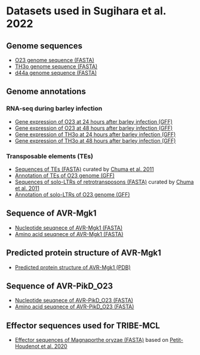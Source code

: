 
# Datasets used in Sugihara et al. 2022

## Genome sequences
- [O23 genome sequence (FASTA)](https://github.com/YuSugihara/Sugihara_et_al_2022/blob/master/00_reference_genomes/01_O23/O23_v1.0.fasta)
- [TH3o genome sequence (FASTA)](https://github.com/YuSugihara/Sugihara_et_al_2022/blob/master/00_reference_genomes/02_TH3o/TH3o_v1.0.fasta)
- [d44a genome sequence (FASTA)](https://github.com/YuSugihara/Sugihara_et_al_2022/blob/master/00_reference_genomes/03_d44a/d44a_v1.0.fasta)

## Genome annotations

### RNA-seq during barley infection

- [Gene expression of O23 at 24 hours after barley infection (GFF)](https://github.com/YuSugihara/Sugihara_et_al_2022/blob/master/00_reference_genomes/01_O23/annotations/RNA-seq/O23_1dpi.gtf)
- [Gene expression of O23 at 48 hours after barley infection (GFF)](https://github.com/YuSugihara/Sugihara_et_al_2022/blob/master/00_reference_genomes/01_O23/annotations/RNA-seq/O23_2dpi.gtf)
- [Gene expression of TH3o at 24 hours after barley infection (GFF)](https://github.com/YuSugihara/Sugihara_et_al_2022/blob/master/00_reference_genomes/02_TH3o/annotations/RNA-seq/TH3o_1dpi.gtf)
- [Gene expression of TH3o at 48 hours after barley infection (GFF)](https://github.com/YuSugihara/Sugihara_et_al_2022/blob/master/00_reference_genomes/02_TH3o/annotations/RNA-seq/TH3o_2dpi.gtf)

### Transposable elements (TEs)

- [Sequences of TEs (FASTA)](https://github.com/YuSugihara/Sugihara_et_al_2022/blob/master/00_reference_genomes/01_O23/annotations/TE/transposon.fasta) curated by [Chuma et al. 2011](https://doi.org/10.1371/journal.ppat.1002147)
- [Annotation of TEs of O23 genome (GFF)](https://github.com/YuSugihara/Sugihara_et_al_2022/blob/master/00_reference_genomes/01_O23/annotations/TE/O23_TE.gff3)
- [Sequences of solo-LTRs of retrotransposons (FASTA)](https://github.com/YuSugihara/Sugihara_et_al_2022/blob/master/00_reference_genomes/01_O23/annotations/TE/soloLTR.fasta) curated by [Chuma et al. 2011](https://doi.org/10.1371/journal.ppat.1002147)
- [Annotation of solo-LTRs of O23 genome (GFF)](https://github.com/YuSugihara/Sugihara_et_al_2022/blob/master/00_reference_genomes/01_O23/annotations/TE/O23_soloLTR.gff3)

## Sequence of AVR-Mgk1
- [Nucleotide seuqnece of AVR-Mgk1 (FASTA)](https://github.com/YuSugihara/Sugihara_et_al_2022/blob/master/10_AVR-Mgk1/AVR-Mgk1.nt.fasta)
- [Amino acid seuqnece of AVR-Mgk1 (FASTA)](https://github.com/YuSugihara/Sugihara_et_al_2022/blob/master/10_AVR-Mgk1/AVR-Mgk1.aa.fasta)

## Predicted protein structure of AVR-Mgk1
- [Predicted protein structure of AVR-Mgk1 (PDB)](https://github.com/YuSugihara/Sugihara_et_al_2022/blob/master/10_AVR-Mgk1/AVR-Mgk1_AlphaFold2.pdb)

## Sequence of AVR-PikD_O23
- [Nucleotide seuqnece of AVR-PikD_O23 (FASTA)](https://github.com/YuSugihara/Sugihara_et_al_2022/blob/master/20_AVR-PikD_O23/AVR-PikD_O23.nt.fasta)
- [Amino acid seuqnece of AVR-PikD_O23 (FASTA)](https://github.com/YuSugihara/Sugihara_et_al_2022/blob/master/20_AVR-PikD_O23/AVR-PikD_O23.aa.fasta)

## Effector sequences used for TRIBE-MCL
- [Effector sequences of Magnaporthe oryzae (FASTA)](https://github.com/YuSugihara/Sugihara_et_al_2022/blob/master/30_TRIBE-MCL/Mo_Effectors.faa) based on [Petit-Houdenot et al. 2020](https://doi.org/10.1094/MPMI-03-20-0052-A)
